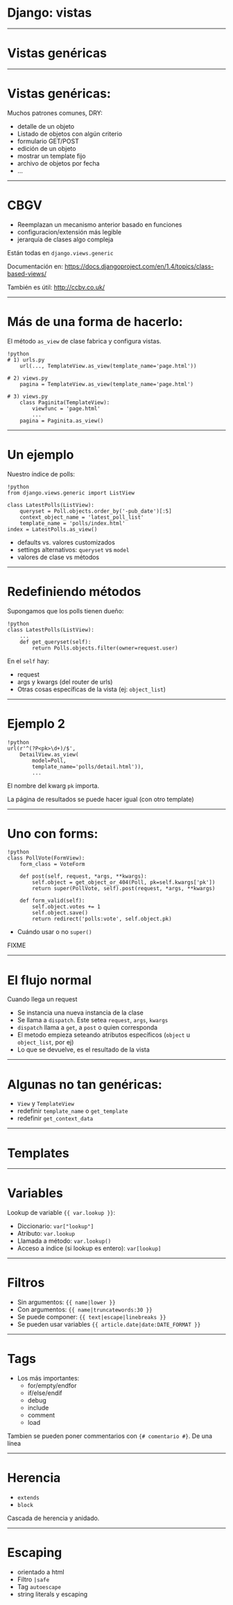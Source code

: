 # Django: vistas

----
# Vistas genéricas

----
# Vistas genéricas:

Muchos patrones comunes, DRY:

* detalle de un objeto
* Listado de objetos con algún criterio
* formulario GET/POST
* edición de un objeto
* mostrar un template fijo
* archivo de objetos por fecha
* ...

----
# CBGV

* Reemplazan un mecanismo anterior basado en funciones
* configuracion/extensión más legible
* jerarquía de clases algo compleja

Están todas en `django.views.generic`

Documentación en: <https://docs.djangoproject.com/en/1.4/topics/class-based-views/>

También es útil: <http://ccbv.co.uk/>

----
# Más de una forma de hacerlo:

El método `as_view` de clase fabrica y configura vistas.

    !python
    # 1) urls.py
        url(..., TemplateView.as_view(template_name='page.html'))

    # 2) views.py
        pagina = TemplateView.as_view(template_name='page.html')

    # 3) views.py
        class Paginita(TemplateView):
            viewfunc = 'page.html'
            ...
        pagina = Paginita.as_view()

----
# Un ejemplo

Nuestro índice de polls:

    !python
    from django.views.generic import ListView

    class LatestPolls(ListView):
        queryset = Poll.objects.order_by('-pub_date')[:5]
        context_object_name = 'latest_poll_list'
        template_name = 'polls/index.html'
    index = LatestPolls.as_view()

* defaults vs. valores customizados
* settings alternativos: `queryset` vs `model`
* valores de clase vs métodos

----
# Redefiniendo métodos

Supongamos que los polls tienen dueño:

    !python
    class LatestPolls(ListView):
        ...
        def get_queryset(self):
            return Polls.objects.filter(owner=request.user)

En el `self` hay:

* request
* args y kwargs (del router de urls)
* Otras cosas específicas de la vista (ej: `object_list`)

----
# Ejemplo 2

    !python
    url(r'^(?P<pk>\d+)/$',
        DetailView.as_view(
            model=Poll,
            template_name='polls/detail.html')),
            ...

El nombre del kwarg `pk` importa.

La página de resultados se puede hacer igual (con otro template)

----
# Uno con forms:

    !python
    class PollVote(FormView):
        form_class = VoteForm

        def post(self, request, *args, **kwargs):
            self.object = get_object_or_404(Poll, pk=self.kwargs['pk'])
            return super(PollVote, self).post(request, *args, **kwargs)

        def form_valid(self):
            self.object.votes += 1
            self.object.save()
            return redirect('polls:vote', self.object.pk)

* Cuándo usar o no `super()`

FIXME

----
# El flujo normal

Cuando llega un request

* Se instancia una nueva instancia de la clase
* Se llama a `dispatch`. Este setea `request`, `args`, `kwargs`
* `dispatch` llama a `get`, a `post` o quien corresponda
* El metodo empieza seteando atributos específicos (`object` u `object_list`, por ej)
* Lo que se devuelve, es el resultado de la vista

----
# Algunas no tan genéricas:

* `View` y `TemplateView`
* redefinir `template_name` o `get_template`
* redefinir `get_context_data`

----
# Templates

----
# Variables

Lookup de variable `{{ var.lookup }}`:

* Diccionario: `var["lookup"]`
* Atributo: `var.lookup`
* Llamada a método: `var.lookup()`
* Acceso a índice (si lookup es entero): `var[lookup]`

----
# Filtros

* Sin argumentos: `{{ name|lower }}`
* Con argumentos: `{{ name|truncatewords:30 }}`
* Se puede componer: `{{ text|escape|linebreaks }}`
* Se pueden usar variables `{{ article.date|date:DATE_FORMAT }}`

----
# Tags

* Los más importantes:
    * for/empty/endfor
    * if/else/endif
    * debug
    * include
    * comment
    * load

Tambien se pueden poner commentarios con `{# comentario #}`. De una línea

----
# Herencia

* `extends`
* `block`

Cascada de herencia y anidado.

----
# Escaping

* orientado a html
* Filtro `|safe`
* Tag `autoescape`
* string literals y escaping


